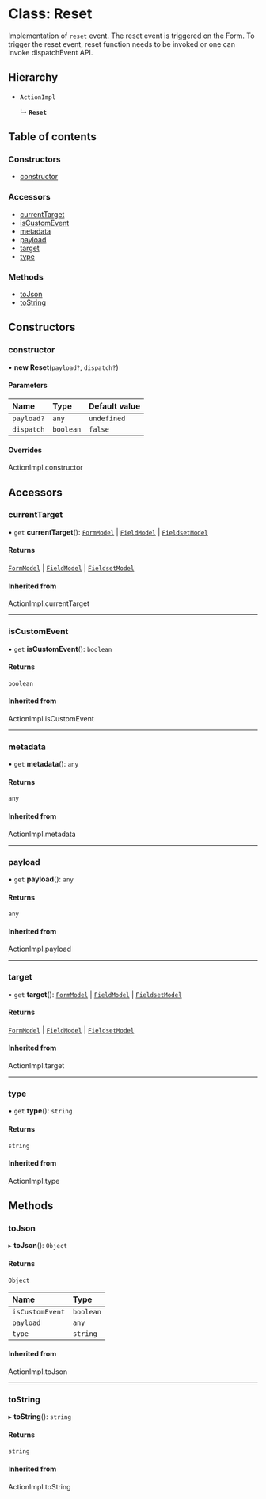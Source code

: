 # Class: Reset

Implementation of `reset` event. The reset event is triggered on the Form.
To trigger the reset event, reset function needs to be invoked or one can invoke dispatchEvent API.

## Hierarchy

- `ActionImpl`

  ↳ **`Reset`**

## Table of contents

### Constructors

- [constructor](Reset.md#constructor)

### Accessors

- [currentTarget](Reset.md#currenttarget)
- [isCustomEvent](Reset.md#iscustomevent)
- [metadata](Reset.md#metadata)
- [payload](Reset.md#payload)
- [target](Reset.md#target)
- [type](Reset.md#type)

### Methods

- [toJson](Reset.md#tojson)
- [toString](Reset.md#tostring)

## Constructors

### constructor

• **new Reset**(`payload?`, `dispatch?`)

#### Parameters

| Name | Type | Default value |
| :------ | :------ | :------ |
| `payload?` | `any` | `undefined` |
| `dispatch` | `boolean` | `false` |

#### Overrides

ActionImpl.constructor

## Accessors

### currentTarget

• `get` **currentTarget**(): [`FormModel`](../interfaces/FormModel.md) \| [`FieldModel`](../interfaces/FieldModel.md) \| [`FieldsetModel`](../interfaces/FieldsetModel.md)

#### Returns

[`FormModel`](../interfaces/FormModel.md) \| [`FieldModel`](../interfaces/FieldModel.md) \| [`FieldsetModel`](../interfaces/FieldsetModel.md)

#### Inherited from

ActionImpl.currentTarget

___

### isCustomEvent

• `get` **isCustomEvent**(): `boolean`

#### Returns

`boolean`

#### Inherited from

ActionImpl.isCustomEvent

___

### metadata

• `get` **metadata**(): `any`

#### Returns

`any`

#### Inherited from

ActionImpl.metadata

___

### payload

• `get` **payload**(): `any`

#### Returns

`any`

#### Inherited from

ActionImpl.payload

___

### target

• `get` **target**(): [`FormModel`](../interfaces/FormModel.md) \| [`FieldModel`](../interfaces/FieldModel.md) \| [`FieldsetModel`](../interfaces/FieldsetModel.md)

#### Returns

[`FormModel`](../interfaces/FormModel.md) \| [`FieldModel`](../interfaces/FieldModel.md) \| [`FieldsetModel`](../interfaces/FieldsetModel.md)

#### Inherited from

ActionImpl.target

___

### type

• `get` **type**(): `string`

#### Returns

`string`

#### Inherited from

ActionImpl.type

## Methods

### toJson

▸ **toJson**(): `Object`

#### Returns

`Object`

| Name | Type |
| :------ | :------ |
| `isCustomEvent` | `boolean` |
| `payload` | `any` |
| `type` | `string` |

#### Inherited from

ActionImpl.toJson

___

### toString

▸ **toString**(): `string`

#### Returns

`string`

#### Inherited from

ActionImpl.toString
